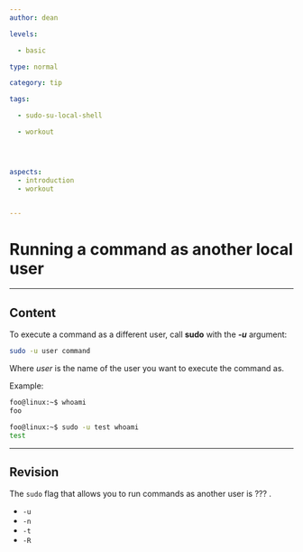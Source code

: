 ```yaml
---
author: dean

levels:

  - basic

type: normal

category: tip

tags:

  - sudo-su-local-shell

  - workout




aspects:
  - introduction
  - workout


---
```


# Running a command as another local user

---
## Content

To execute a command as a different user, call **sudo** with the ***-u*** argument:
```bash
sudo -u user command
```
Where *user* is the name of the user you want to execute the command as.

Example:
```bash
foo@linux:~$ whoami
foo

foo@linux:~$ sudo -u test whoami
test
```

---
## Revision

The `sudo` flag that allows you to run commands as another user is ??? .

* `-u`
* `-n`
* `-t`
* `-R`

 
 
